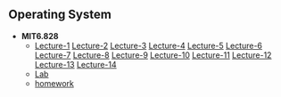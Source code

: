 ## Operating System
+ **MIT6.828**
  + [Lecture-1](./mit6.828-lectures/lec01) [Lecture-2](./mit6.828-lectures/lec02) [Lecture-3](./mit6.828-lectures/lec03) [Lecture-4](./mit6.828-lectures/lec04) [Lecture-5](./mit6.828-lectures/lec05) [Lecture-6](./mit6.828-lectures/lec06) [Lecture-7](./mit6.828-lectures/lec07) [Lecture-8](./mit6.828-lectures/lec08) [Lecture-9](./mit6.828-lectures/lec09) [Lecture-10](./mit6.828-lectures/lec10) [Lecture-11](./mit6.828-lectures/lec11) [Lecture-12](./mit6.828-lectures/lec12) [Lecture-13](./mit6.828-lectures/lec13) [Lecture-14](./mit6.828-lectures/lec14)
  + [Lab]()
  + [homework]()
